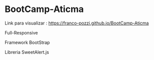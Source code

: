 # BootCamp-Aticma

Link para visualizar : https://franco-pozzi.github.io/BootCamp-Aticma

Full-Responsive  

Framework BootStrap  

Libreria SweetAlert.js 
